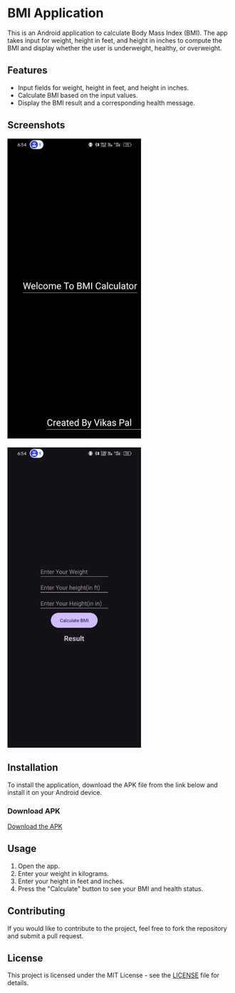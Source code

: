 # BMI Application

This is an Android application to calculate Body Mass Index (BMI). The app takes input for weight, height in feet, and height in inches to compute the BMI and display whether the user is underweight, healthy, or overweight.

## Features

- Input fields for weight, height in feet, and height in inches.
- Calculate BMI based on the input values.
- Display the BMI result and a corresponding health message.

## Screenshots

<img src="screenshots/screenshot1.jpg" alt="Screenshot 1" width="300"/><br><br>
<img src="screenshots/screenshot2.jpg" alt="Screenshot 2" width="300"/>

## Installation

To install the application, download the APK file from the link below and install it on your Android device.

### Download APK

[Download the APK](apk/app-debug.apk)

## Usage

1. Open the app.
2. Enter your weight in kilograms.
3. Enter your height in feet and inches.
4. Press the "Calculate" button to see your BMI and health status.

## Contributing

If you would like to contribute to the project, feel free to fork the repository and submit a pull request.

## License

This project is licensed under the MIT License - see the [LICENSE](LICENSE) file for details.
